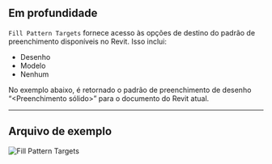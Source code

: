 ## Em profundidade
`Fill Pattern Targets` fornece acesso às opções de destino do padrão de preenchimento disponíveis no Revit. Isso inclui:
- Desenho
- Modelo
- Nenhum

No exemplo abaixo, é retornado o padrão de preenchimento de desenho “<Preenchimento sólido>” para o documento do Revit atual.
___
## Arquivo de exemplo

![Fill Pattern Targets](./DSRevitNodesUI.FillPatternTargets_img.jpg)
